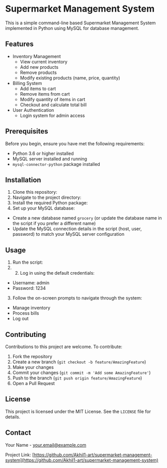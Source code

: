# Supermarket Management System

This is a simple command-line based Supermarket Management System implemented in Python using MySQL for database management.

## Features

- Inventory Management
  - View current inventory
  - Add new products
  - Remove products
  - Modify existing products (name, price, quantity)
- Billing System
  - Add items to cart
  - Remove items from cart
  - Modify quantity of items in cart
  - Checkout and calculate total bill
- User Authentication
  - Login system for admin access

## Prerequisites

Before you begin, ensure you have met the following requirements:

- Python 3.6 or higher installed
- MySQL server installed and running
- `mysql-connector-python` package installed

## Installation

1. Clone this repository:
2. Navigate to the project directory:
3. Install the required Python package:
4. Set up your MySQL database:
- Create a new database named `grocery` (or update the database name in the script if you prefer a different name)
- Update the MySQL connection details in the script (host, user, password) to match your MySQL server configuration

## Usage

1. Run the script:
2. 2. Log in using the default credentials:
- Username: admin
- Password: 1234

3. Follow the on-screen prompts to navigate through the system:
- Manage inventory
- Process bills
- Log out

## Contributing

Contributions to this project are welcome. To contribute:

1. Fork the repository
2. Create a new branch (`git checkout -b feature/AmazingFeature`)
3. Make your changes
4. Commit your changes (`git commit -m 'Add some AmazingFeature'`)
5. Push to the branch (`git push origin feature/AmazingFeature`)
6. Open a Pull Request

## License

This project is licensed under the MIT License. See the `LICENSE` file for details.

## Contact

Your Name - your.email@example.com

Project Link: [https://github.com/Akhil1-art/supermarket-management-system](https://github.com/Akhil1-art/supermarket-management-system)
